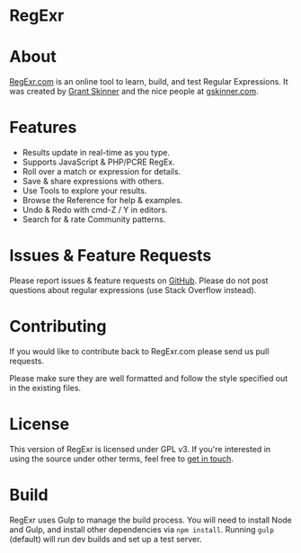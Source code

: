 

RegExr
======

# About
[RegExr.com](http://regexr.com/) is an online tool to learn, build, and test Regular Expressions. It was created by [Grant Skinner](http://twitter.com/gskinner) and the nice people at [gskinner.com](http://gskinner.com/).

# Features
* Results update in real-time as you type.
* Supports JavaScript & PHP/PCRE RegEx.
* Roll over a match or expression for details.
* Save & share expressions with others.
* Use Tools to explore your results.
* Browse the Reference for help & examples.
* Undo & Redo with cmd-Z / Y in editors.
* Search for & rate Community patterns.

# Issues & Feature Requests
Please report issues & feature requests on [GitHub](https://github.com/gskinner/regexr/issues). Please do not post questions about regular expressions (use Stack Overflow instead).

# Contributing
If you would like to contribute back to RegExr.com please send us pull requests.

Please make sure they are well formatted and follow the style specified out in the existing files.

# License
This version of RegExr is licensed under GPL v3. If you're interested in using the source under other terms, feel free to [get in touch](https://gskinner.com).

# Build
RegExr uses Gulp to manage the build process. You will need to install Node and Gulp, and install other dependencies via `npm install`. Running `gulp` (default) will run dev builds and set up a test server.
